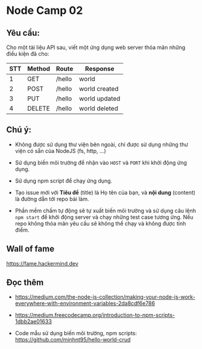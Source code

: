 # Node Camp 02

## Yêu cầu:

Cho một tài liệu API sau, viết một ứng dụng web server thỏa mãn những điều kiện đã cho:

| STT | Method | Route | Response    |
|-----|--------|-------|-------------|
| 1   | GET    |/hello |world        |
| 2   | POST   |/hello |world created|
| 3   | PUT    |/hello |world updated|
| 4   | DELETE |/hello |world deleted|


## Chú ý:
 
- Không được sử dụng thư viện bên ngoài, chỉ được sử dụng những thư viện có sẵn của NodeJS (fs, http, …)

- Sử dụng biến môi trường để nhận vào `HOST` và `PORT` khi khởi động ứng dụng.

- Sử dụng npm script để chạy ứng dụng.

- Tạo issue mới với **Tiêu đề** (title) là Họ tên của bạn, và **nội dung** (content) là đường dẫn tới repo bài làm.

- Phần mềm chấm tự động sẽ tự xuất biến môi trường và sử dụng câu lệnh `npm start` để khởi động server và chạy những test case tương ứng. Nếu repo không thỏa mãn yêu cầu sẽ không thể chạy và không được tính điểm.

## Wall of fame

https://fame.hackermind.dev

## Đọc thêm

- https://medium.com/the-node-js-collection/making-your-node-js-work-everywhere-with-environment-variables-2da8cdf6e786

- https://medium.freecodecamp.org/introduction-to-npm-scripts-1dbb2ae01633

- Code mẫu sử dụng biến môi trường, npm scripts: https://github.com/minhnt95/hello-world-crud


